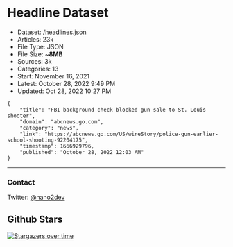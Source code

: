 # Headline Dataset

- Dataset: [/headlines.json](https://raw.githubusercontent.com/fwd/news/master/headlines.json) 
- Articles: 23k
- File Type: JSON
- File Size: ~**8MB**
- Sources: 3k
- Categories: 13
- Start: November 16, 2021
- Latest: October 28, 2022 9:49 PM
- Updated: Oct 28, 2022 10:27 PM

```
{
    "title": "FBI background check blocked gun sale to St. Louis shooter",
    "domain": "abcnews.go.com",
    "category": "news",
    "link": "https://abcnews.go.com/US/wireStory/police-gun-earlier-school-shooting-92204175",
    "timestamp": 1666929796,
    "published": "October 28, 2022 12:03 AM"
}
```

---

### Contact 

Twitter: [@nano2dev](https://twitter.com/nano2dev)

## Github Stars

[![Stargazers over time](https://starchart.cc/fwd/news.svg)](https://starchart.cc/fwd/news)

